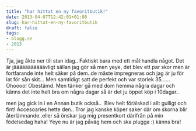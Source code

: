 ```yaml
---
title: "har hittat en ny favoritbutik!"
date: 2013-04-07T12:42:01+01:00
slug: har-hittat-en-ny-favoritbutik
draft: false
tags:
- blogg.se
- 2013
---
```

Tja, jag åkte ner till stan idag.. Faktiskt bara med ett mål:handla något. Det är jääääääääääävligt sällan jag gör så men yeye, det blev ett par skor men är fortfarande inte helt säker på dem..de måste impregneras och jag är ju för lat för sån skit... Men samtidigt satt de perfekt och var storlek 35...... Ohoooo! Obestämd. Men tänker gå med dom hemma några dagar och känns det inte helt bra om några dagar så är det ju öppet köp i 10dagar..

men jag gick in i en Annan butik också..  Blev helt förälskad i allt gulligt och fint! Accesoaries hette den.. Tror jag kanske köper saker där om skorna blir återlämnande..eller så önskar jag mig presentkort därifrån på min födelsedag haha! Yeye nu är jag påväg hem och ska plugga :) känns bra!